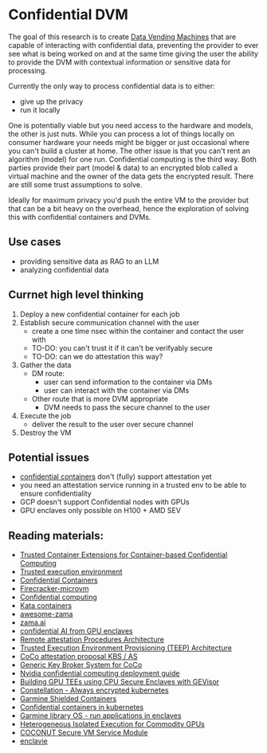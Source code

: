 # Confidential DVM
The goal of this research is to create [Data Vending Machines](https://www.data-vending-machines.org/) that are capable of interacting with confidential data, preventing the provider to ever see what is being worked on and at the same time giving the user the ability to provide the DVM with contextual information or sensitive data for processing. 

Currently the only way to process confidential data is to either:
- give up the privacy
- run it locally

One is potentially viable but you need access to the hardware and models, the other is just nuts. While you can process a lot of things locally on consumer hardware your needs might be bigger or just occasional where you can't build a cluster at home. The other issue is that you can't rent an algorithm (model) for one run. Confidential computing is the third way. Both parties provide their part (model & data) to an encrypted blob called a virtual machine and the owner of the data gets the encrypted result. There are still some trust assumptions to solve. 

Ideally for maximum privacy you'd push the entire VM to the provider but that can be a bit heavy on the overhead, hence the exploration of solving this with confidential containers and DVMs. 

## Use cases
- providing sensitive data as RAG to an LLM
- analyzing confidential data

## Currnet high level thinking
1) Deploy a new confidential container for each job
2) Establish secure communication channel with the user
   - create a one time nsec within the container and contact the user with
   - TO-DO: you can't trust it if it can't be verifyably secure
   - TO-DO: can we do attestation this way?
3) Gather the data
   - DM route:
     - user can send information to the container via DMs
     - user can interact with the container via DMs
   - Other route that is more DVM appropriate
     - DVM needs to pass the secure channel to the user
5) Execute the job
   - deliver the result to the user over secure channel
6) Destroy the VM

## Potential issues
- [confidential containers](https://github.com/confidential-containers/confidential-containers/) don't (fully) support attestation yet
- you need an attestation service running in a trusted env to be able to ensure confidentiality
- GCP doesn't support Confidential nodes with GPUs
- GPU enclaves only possible on H100 + AMD SEV 

## Reading materials:
- [Trusted Container Extensions for Container-based Confidential Computing](https://arxiv.org/pdf/2205.05747.pdf)
- [Trusted execution environment](https://en.wikipedia.org/wiki/Trusted_execution_environment)
- [Confidential Containers](https://github.com/confidential-containers/)
- [Firecracker-microvm](https://firecracker-microvm.github.io/)
- [Confidential computing](https://en.wikipedia.org/wiki/Confidential_computing)
- [Kata containers](https://katacontainers.io/)
- [awesome-zama](https://github.com/zama-ai/awesome-zama)
- [zama.ai](https://www.zama.ai/)
- [confidential AI from GPU enclaves](https://blog.blyss.dev/confidential-ai-from-gpu-enclaves)
- [Remote attestation Procedures Architecture](https://ietf-rats-wg.github.io/architecture/draft-ietf-rats-architecture.html)
- [Trusted Execution Environment Provisioning (TEEP) Architecture](https://datatracker.ietf.org/doc/html/draft-ietf-teep-architecture-19)
- [CoCo attestation proposal KBS / AS](https://github.com/confidential-containers/confidential-containers/issues/119)
- [Generic Key Broker System for CoCo](https://github.com/confidential-containers/confidential-containers/issues/68)
- [Nvidia confidential computing deployment guide](https://docs.nvidia.com/confidential-computing-deployment-guide.pdf)
- [Building GPU TEEs using CPU Secure Enclaves with GEVisor](https://dl.acm.org/doi/pdf/10.1145/3620678.3624659)
- [Constellation - Always encrypted kubernetes](https://github.com/edgelesssys/constellation?tab=readme-ov-file)
- [Garmine Shielded Containers](https://github.com/gramineproject/gsc)
- [Confidential containers in kubernetes](https://archive.is/u1vhR)
- [Garmine library OS - run applications in enclaves](https://github.com/gramineproject/gramine/tree/master?tab=readme-ov-file)
- [Heterogeneous Isolated Execution for Commodity GPUs](https://insujang.github.io/assets/pdf/hix_slides.pdf)
- [COCONUT Secure VM Service Module](https://github.com/coconut-svsm/svsm)
- [enclavie](https://github.com/enclaive)
